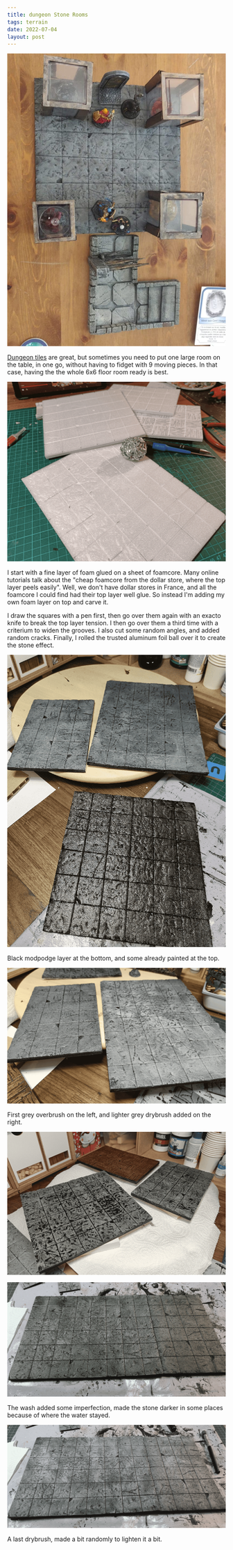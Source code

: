 ```yaml
---
title: dungeon Stone Rooms
tags: terrain
date: 2022-07-04
layout: post
---
```


![image-20220626233140446](image-20220626233140446.9ff6ebec07.jpeg)

[Dungeon tiles](https://painting.pixelastic.com/dungeonStoneTiles/) are great, but sometimes you need to put one large room on the table, in one go, without having to fidget with 9 moving pieces. In that case, having the the whole 6x6 floor room ready is best.

![image-20220704233455589](image-20220704233455589.png)

I start with a fine layer of foam glued on a sheet of foamcore. Many online tutorials talk about the "cheap foamcore from the dollar store, where the top layer peels easily". Well, we don't have dollar stores in France, and all the foamcore I could find had their top layer well glue. So instead I'm adding my own foam layer on top and carve it.

I draw the squares with a pen first, then go over them again with an exacto knife to break the top layer tension. I then go over them a third time with a criterium to widen the grooves. I also cut some random angles, and added random cracks. Finally, I rolled the trusted aluminum foil ball over it to create the stone effect.

![image-20220704233910454](image-20220704233910454.png)

Black modpodge layer at the bottom, and some already painted at the top.

![image-20220704233957910](image-20220704233957910.png)

First grey overbrush on the left, and lighter grey drybrush added on the right.

![image-20220704234103594](image-20220704234103594.png)

![image-20220704234202174](image-20220704234202174.png)

The wash added some imperfection, made the stone darker in some places because of where the water stayed.

![image-20220704234231657](image-20220704234231657.png)

A last drybrush, made a bit randomly to lighten it a bit.






